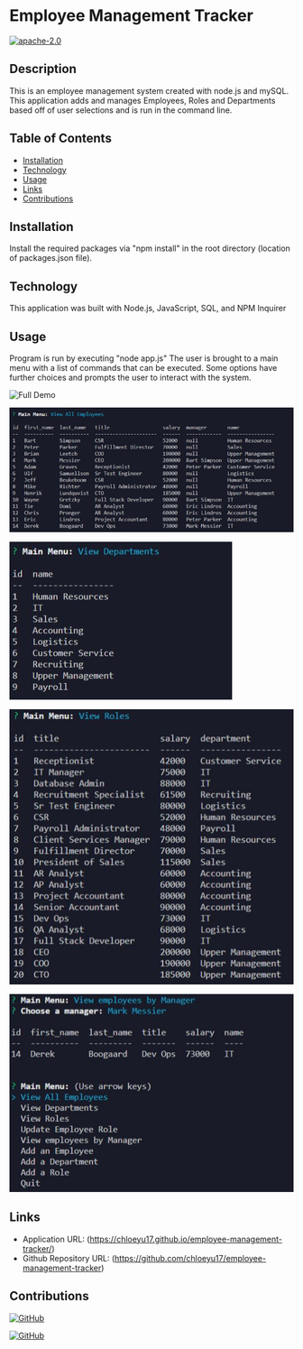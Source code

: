 # Employee Management Tracker

[![apache-2.0](https://img.shields.io/badge/license-apache--2.0-green?style=plastic)](https://www.apache.org/licenses/LICENSE-2.0)

## Description

  This is an employee management system created with node.js and mySQL. This application adds and manages Employees, Roles and Departments based off of user selections and is run in the command line.

## Table of Contents
  * [Installation](#installation)
  * [Technology](#technology)
  * [Usage](#usage)
  * [Links](#links)
  * [Contributions](#contributions)
  
  
## Installation

  Install the required packages via "npm install" in the root directory (location of packages.json file).

## Technology

  This application was built with Node.js, JavaScript, SQL, and NPM Inquirer

## Usage

  Program is run by executing "node app.js"
  The user is brought to a main menu with a list of commands that can be executed. Some options have further choices and prompts the user to interact with the system.

  ![Full Demo](./assets/App_demo.gif?raw=true "Full Demo Gif")

  ![All Employees](./assets/AllEmployees.JPG?raw=true "All Employees")

  ![All Employees](./assets/AllDepts.JPG?raw=true "All Employees")

  ![All Employees](./assets/AllRoles.JPG?raw=true "All Employees")

  ![All Employees](./assets/ViewEmpByMgr.JPG?raw=true "All Employees")

 ## Links
 
  * Application URL: (https://chloeyu17.github.io/employee-management-tracker/)
  * Github Repository URL: (https://github.com/chloeyu17/employee-management-tracker)

## Contributions

  [![GitHub](https://img.shields.io/badge/Gabe%20Thomas-Click%20Me!-blueviolet?style=plastic&logo=GitHub)](https://github.com/samohtebag)

  [![GitHub](https://img.shields.io/badge/Pat%20Walker-Click%20Me!-blueviolet?style=plastic&logo=GitHub)](https://github.com/Pat31477)